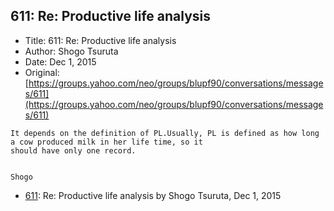 ## 611: Re: Productive life analysis

- Title: 611: Re: Productive life analysis
- Author: Shogo Tsuruta
- Date: Dec 1, 2015
- Original: [https://groups.yahoo.com/neo/groups/blupf90/conversations/messages/611](https://groups.yahoo.com/neo/groups/blupf90/conversations/messages/611)

```
It depends on the definition of PL.Usually, PL is defined as how long a cow produced milk in her life time, so it
should have only one record.


Shogo
```

- [611](0611.md): Re: Productive life analysis by Shogo Tsuruta, Dec 1, 2015
